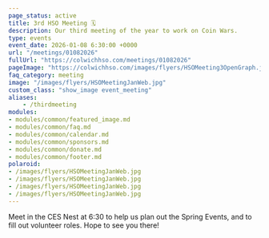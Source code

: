 ```yaml
---
page_status: active
title: 3rd HSO Meeting 🗓️
description: Our third meeting of the year to work on Coin Wars.
type: events
event_date: 2026-01-08 6:30:00 +0000
url: "/meetings/01082026"
fullUrl: "https://colwichhso.com/meetings/01082026"
pageImage: "https://colwichhso.com/images/flyers/HSOMeeting3OpenGraph.jpg"
faq_category: meeting
image: "/images/flyers/HSOMeetingJanWeb.jpg"
custom_class: "show_image event_meeting"
aliases:
    - /thirdmeeting
modules:
- modules/common/featured_image.md
- modules/common/faq.md
- modules/common/calendar.md
- modules/common/sponsors.md
- modules/common/donate.md
- modules/common/footer.md
polaroid: 
- /images/flyers/HSOMeetingJanWeb.jpg
- /images/flyers/HSOMeetingJanWeb.jpg
- /images/flyers/HSOMeetingJanWeb.jpg
- /images/flyers/HSOMeetingJanWeb.jpg
---
```

Meet in the CES Nest at 6:30 to help us plan out the Spring Events, and to fill out volunteer roles. Hope to see you there!